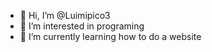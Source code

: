 - 👋 Hi, I’m @Luimipico3
- 👀 I’m interested in programing
- 🌱 I’m currently learning how to do a website

<!---
Luimipico3/Luimipico3 is a ✨ special ✨ repository because its `README.md` (this file) appears on your GitHub profile.
You can click the Preview link to take a look at your changes.
--->
